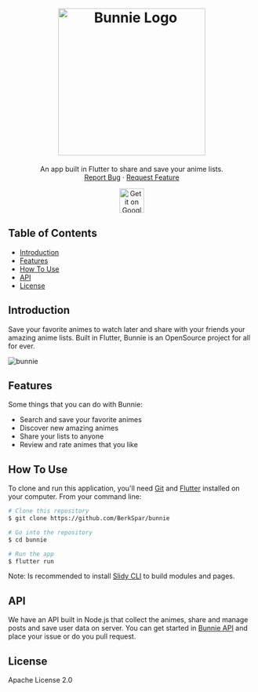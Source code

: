<h1 align="center">
  <a href="https://www.bunnie.tech"><img src="https://user-images.githubusercontent.com/47111228/111788899-5f996c80-889f-11eb-886c-a03c41ab3d25.png" alt="Bunnie Logo" width="300"></a>
</h1>

<p align="center">
  An app built in Flutter to share and save your anime lists.
  </br>
  <a href="https://github.com/BerkSpar/Bunnie/issues">Report Bug</a>
  ·
  <a href="https://github.com/BerkSpar/Bunnie/issues">Request Feature</a>
</p>

<p align="center">
    <img alt="Get it on Google Play" title="Google Play" src="http://i.imgur.com/mtGRPuM.png" height="50">
</p>

## Table of Contents

- [Introduction](#introduction)
- [Features](#features)
- [How To Use](#how-to-use)
- [API](#api)
- [License](#license)

## Introduction

Save your favorite animes to watch later and share with your friends your amazing anime lists. Built in Flutter, Bunnie is an OpenSource project for all for ever.

![bunnie](https://user-images.githubusercontent.com/47111228/111784611-5c4fb200-889a-11eb-813d-7f877cbca35b.gif)

## Features

Some things that you can do with Bunnie:

* Search and save your favorite animes
* Discover new amazing animes
* Share your lists to anyone
* Review and rate animes that you like

## How To Use

To clone and run this application, you'll need [Git](https://git-scm.com) and [Flutter](https://flutter.dev/docs/get-started/install) installed on your computer. From your command line:

```bash
# Clone this repository
$ git clone https://github.com/BerkSpar/bunnie

# Go into the repository
$ cd bunnie

# Run the app
$ flutter run
```

Note: Is recommended to install [Slidy CLI](https://github.com/Flutterando/slidy) to build modules and pages.

## API

We have an API built in Node.js that collect the animes, share and manage posts and save user data on server. You can get started in [Bunnie API](https://github.com/BerkSpar/bunnie-api) and place your issue or do you pull request.

## License

Apache License 2.0
